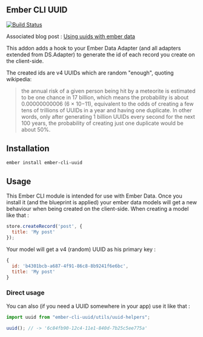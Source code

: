 ## Ember CLI UUID

[![Build Status](https://travis-ci.org/thaume/ember-cli-uuid.svg?branch=master)](https://travis-ci.org/thaume/ember-cli-uuid)

Associated blog post : [Using uuids with ember data](http://thau.me/2015/01/using-uuids-with-ember-data/)

This addon adds a hook to your Ember Data Adapter (and all adapters extended from DS.Adapter) to generate the id of each record you create on the client-side.

The created ids are v4 UUIDs which are random "enough", quoting wikipedia:

> the annual risk of a given person being hit by a meteorite is estimated to be one chance in 17 billion, which means the probability is about 0.00000000006 (6 × 10−11), equivalent to the odds of creating a few tens of trillions of UUIDs in a year and having one duplicate. In other words, only after generating 1 billion UUIDs every second for the next 100 years, the probability of creating just one duplicate would be about 50%.

## Installation

```bash
ember install ember-cli-uuid
```

## Usage

This Ember CLI module is intended for use with Ember Data. Once you install it (and the blueprint is applied) your ember data models will get a new behaviour when being created on the client-side. When creating a model like that :

```javascript
store.createRecord('post', {
  title: 'My post'
});
```

Your model will get a v4 (random) UUID as his primary key :

```javascript
{
  id: 'b4301bcb-a687-4f91-86c8-8b9241f6e6bc',
  title: 'My post'
}
```

### Direct usage
You can also (if you need a UUID somewhere in your app) use it like that :

```javascript
import uuid from "ember-cli-uuid/utils/uuid-helpers";

uuid(); // -> '6c84fb90-12c4-11e1-840d-7b25c5ee775a'
```
